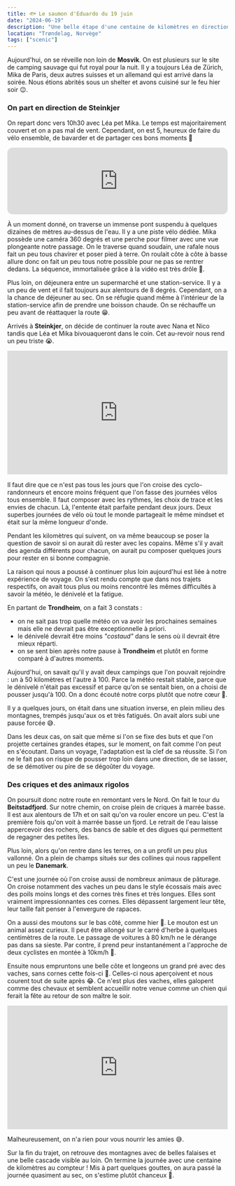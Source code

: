 ```yaml
---
title: 🐟 Le saumon d'Eduardo du 19 juin
date: "2024-06-19"
description: "Une belle étape d'une centaine de kilomètres en direction de Namdalseid !"
location: "Trøndelag, Norvège"
tags: ["scenic"]
---
```


Aujourd'hui, on se réveille non loin de **Mosvik**. On est plusieurs sur le site de camping sauvage qui fut royal pour la nuit. Il y a toujours Léa de Zürich, Mika de Paris, deux autres suisses et un allemand qui est arrivé dans la soirée. Nous étions abrités sous un shelter et avons cuisiné sur le feu hier soir 😉.

### On part en direction de Steinkjer

On repart donc vers 10h30 avec Léa pet Mika. Le temps est majoritairement couvert et on a pas mal de vent. Cependant, on est 5, heureux de faire du vélo ensemble, de bavarder et de partager ces bons moments 🤗

<iframe style="border-radius:12px" src="https://open.spotify.com/embed/track/0G3fbPbE1vGeABDEZF0jeG?utm_source=generator" width="100%" height="152" frameBorder="0" allow="autoplay; clipboard-write; encrypted-media; picture-in-picture" loading="lazy"></iframe>

À un moment donné, on traverse un immense pont suspendu à quelques dizaines de mètres au-dessus de l'eau. Il y a une piste vélo dédiée. Mika possède une caméra 360 degrés et une perche pour filmer avec une vue plongeante notre passage. On le traverse quand soudain, une rafale nous fait un peu tous chavirer et poser pied à terre. On roulait côte à côte à basse allure donc on fait un peu tous notre possible pour ne pas se rentrer dedans. La séquence, immortalisée grâce à la vidéo est très drôle 🤣.

Plus loin, on déjeunera entre un supermarché et une station-service. Il y a un peu de vent et il fait toujours aux alentours de 8 degrés. Cependant, on a la chance de déjeuner au sec. On se réfugie quand même à l'intérieur de la station-service afin de prendre une boisson chaude. On se réchauffe un peu avant de réattaquer la route 😁.

Arrivés à **Steinkjer**, on décide de continuer la route avec Nana et Nico tandis que Léa et Mika bivouaqueront dans le coin. Cet au-revoir nous rend un peu triste 😭.

<div style="width: 100%; height: 0; position: relative; padding-bottom: 56%;"><iframe src="https://giphy.com/embed/pynZagVcYxVUk" style="top: 0; left: 0; width: 100%; height: 100%; position: absolute; border: 0;" allowfullscreen scrolling="no" allow="encrypted-media;" class="giphy-embed"></iframe></div>

Il faut dire que ce n'est pas tous les jours que l'on croise des cyclo-randonneurs et encore moins fréquent que l'on fasse des journées vélos tous ensemble. Il faut composer avec les rythmes, les choix de trace et les envies de chacun. Là, l'entente était parfaite pendant deux jours. Deux superbes journées de vélo où tout le monde partageait le même mindset et était sur la même longueur d'onde.

Pendant les kilomètres qui suivent, on va même beaucoup se poser la question de savoir si on aurait dû rester avec les copains. Même s'il y avait des agenda différents pour chacun, on aurait pu composer quelques jours pour rester en si bonne compagnie.

La raison qui nous a poussé à continuer plus loin aujourd'hui est liée à notre expérience de voyage. On s'est rendu compte que dans nos trajets respectifs, on avait tous plus ou moins rencontré les mêmes difficultés à savoir la météo, le dénivelé et la fatigue.

En partant de **Trondheim**, on a fait 3 constats :

- on ne sait pas trop quelle météo on va avoir les prochaines semaines mais elle ne devrait pas être exceptionnelle à priori.
- le dénivelé devrait être moins _"costaud"_ dans le sens où il devrait être mieux réparti.
- on se sent bien après notre pause à **Trondheim** et plutôt en forme comparé à d'autres moments.

Aujourd'hui, on savait qu'il y avait deux campings que l'on pouvait rejoindre : un à 50 kilomètres et l'autre à 100. Parce la météo restait stable, parce que le dénivelé n'était pas excessif et parce qu'on se sentait bien, on a choisi de pousser jusqu'à 100. On a donc écouté notre corps plutôt que notre cœur 🥲.

Il y a quelques jours, on était dans une situation inverse, en plein milieu des montagnes, trempés jusqu'aux os et très fatigués. On avait alors subi une pause forcée 😅.

Dans les deux cas, on sait que même si l'on se fixe des buts et que l'on projette certaines grandes étapes, sur le moment, on fait comme l'on peut en s'écoutant. Dans un voyage, l'adaptation est la clef de sa réussite. Si l'on ne le fait pas on risque de pousser trop loin dans une direction, de se lasser, de se démotiver ou pire de se dégoûter du voyage.

### Des criques et des animaux rigolos

On poursuit donc notre route en remontant vers le Nord. On fait le tour du **Beitstadfjord**. Sur notre chemin, on croise plein de criques à marrée basse. Il est aux alentours de 17h et on sait qu'on va rouler encore un peu. C'est la première fois qu'on voit à marrée basse un fjord. Le retrait de l'eau laisse appercevoir des rochers, des bancs de sable et des digues qui permettent de regagner des petites îles.

Plus loin, alors qu'on rentre dans les terres, on a un profil un peu plus vallonné. On a plein de champs situés sur des collines qui nous rappellent un peu le **Danemark**.

C'est une journée où l'on croise aussi de nombreux animaux de pâturage. On croise notamment des vaches un peu dans le style écossais mais avec des poils moins longs et des cornes très fines et très longues. Elles sont vraiment impressionnantes ces cornes. Elles dépassent largement leur tête, leur taille fait penser à l'envergure de rapaces.

On a aussi des moutons sur le bas côté, comme hier 🐑. Le mouton est un animal assez curieux. Il peut être allongé sur le carré d'herbe à quelques centimètres de la route. Le passage de voitures à 80 km/h ne le dérange pas dans sa sieste. Par contre, il prend peur instantanément a l'approche de deux cyclistes en montée à 10km/h 🤨.

Ensuite nous empruntons une belle côte et longeons un grand pré avec des vaches, sans cornes cette fois-ci 🐄. Celles-ci nous aperçoivent et nous courent tout de suite après 😂. Ce n'est plus des vaches, elles galopent comme des chevaux et semblent accueillir notre venue comme un chien qui ferait la fête au retour de son maître le soir.

<div style="width: 100%; height: 0; position: relative; padding-bottom: 56%;"><iframe src="https://giphy.com/embed/XncE2zmvthjyg" style="top: 0; left: 0; width: 100%; height: 100%; position: absolute; border: 0;" allowfullscreen scrolling="no" allow="encrypted-media;" class="giphy-embed"></iframe></div>

Malheureusement, on n'a rien pour vous nourrir les amies 😅.

Sur la fin du trajet, on retrouve des montagnes avec de belles falaises et une belle cascade visible au loin. On termine la journée avec une centaine de kilomètres au compteur ! Mis à part quelques gouttes, on aura passé la journée quasiment au sec, on s'estime plutôt chanceux 🙂.
